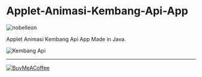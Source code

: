 # Applet-Animasi-Kembang-Api-App 

<p align="left"> <img src="https://komarev.com/ghpvc/?username=Nobelleon&label=Profile%20views&color=0e75b6&style=flat" alt="nobelleon" /> </p>

Applet Animasi Kembang Api App Made in Java.

![Kembang Api](https://github.com/nobelleon/Applet-Animasi-Kembang-Api-App/assets/76748114/e888a411-1c29-41e1-8d16-34cdfdfd7ef2)

---

[![BuyMeACoffee](https://img.shields.io/badge/Buy%20Me%20a%20Coffee-ffdd00?style=for-the-badge&logo=buy-me-a-coffee&logoColor=black)](https://buymeacoffee.com/nobelleon) 

